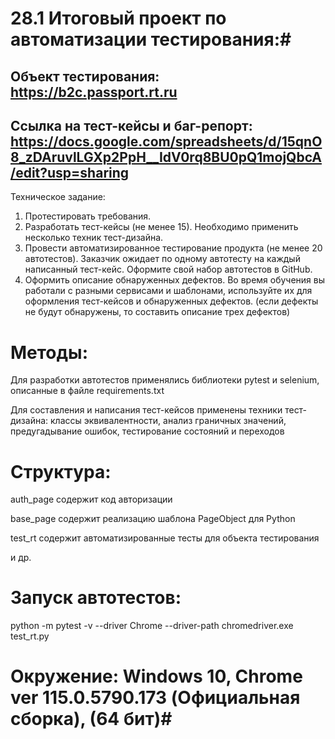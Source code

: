 # 28.1 Итоговый проект по автоматизации тестирования:#

## Объект тестирования: https://b2c.passport.rt.ru

## Ссылка на тест-кейсы и баг-репорт: https://docs.google.com/spreadsheets/d/15qnO8_zDAruvlLGXp2PpH__IdV0rq8BU0pQ1mojQbcA/edit?usp=sharing

Техническое задание:
1. Протестировать требования.
2. Разработать тест-кейсы (не менее 15). Необходимо применить несколько техник тест-дизайна.
3. Провести автоматизированное тестирование продукта (не менее 20 автотестов). Заказчик ожидает по одному автотесту на каждый написанный тест-кейс. Оформите свой набор автотестов в GitHub.
4. Оформить описание обнаруженных дефектов. Во время обучения вы работали с разными сервисами и шаблонами, используйте их для оформления тест-кейсов и обнаруженных дефектов. (если дефекты не будут обнаружены, то составить описание трех дефектов)

# Методы:

Для разработки автотестов применялись библиотеки pytest и selenium, описанные в файле requirements.txt

Для составления и написания тест-кейсов применены техники тест-дизайна: классы эквивалентности, анализ граничных значений, предугадывание ошибок, тестирование состояний и переходов


# Структура:

auth_page содержит код авторизации

base_page содержит реализацию шаблона PageObject для Python

test_rt содержит автоматизированные тесты для объекта тестирования

и др.

# Запуск автотестов:

python -m pytest -v --driver Chrome --driver-path chromedriver.exe test_rt.py

# Окружение: Windows 10, Chrome ver 115.0.5790.173 (Официальная сборка), (64 бит)#   

 
